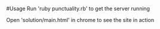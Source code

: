 #Usage
Run 'ruby punctuality.rb' to get the server running

Open 'solution/main.html' in chrome to see the site in action